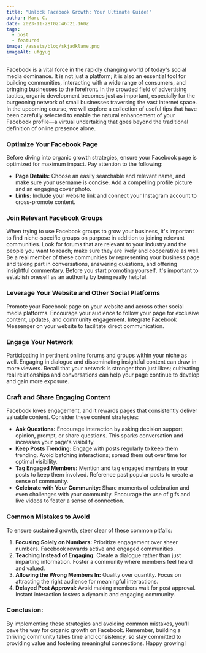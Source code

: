 ```yaml
---
title: "Unlock Facebook Growth: Your Ultimate Guide!"
author: Marc C.
date: 2023-11-28T02:46:21.160Z
tags:
  - post
  - featured
image: /assets/blog/skjadklame.png
imageAlt: ufgyug
---
```

Facebook is a vital force in the rapidly changing world of today's social media dominance. It is not just a platform; it is also an essential tool for building communities, interacting with a wide range of consumers, and bringing businesses to the forefront. In the crowded field of advertising tactics, organic development becomes just as important, especially for the burgeoning network of small businesses traversing the vast internet space. In the upcoming course, we will explore a collection of useful tips that have been carefully selected to enable the natural enhancement of your Facebook profile—a virtual undertaking that goes beyond the traditional definition of online presence alone.

### **Optimize Your Facebook Page**

Before diving into organic growth strategies, ensure your Facebook page is optimized for maximum impact. Pay attention to the following:

* **Page Details:** Choose an easily searchable and relevant name, and make sure your username is concise. Add a compelling profile picture and an engaging cover photo.
* **Links:** Include your website link and connect your Instagram account to cross-promote content.

### **Join Relevant Facebook Groups**

When trying to use Facebook groups to grow your business, it's important to find niche-specific groups on purpose in addition to joining relevant communities. Look for forums that are relevant to your industry and the people you want to reach; make sure they are lively and cooperative as well. Be a real member of these communities by representing your business page and taking part in conversations, answering questions, and offering insightful commentary. Before you start promoting yourself, it's important to establish oneself as an authority by being really helpful. 

### **Leverage Your Website and Other Social Platforms**

Promote your Facebook page on your website and across other social media platforms. Encourage your audience to follow your page for exclusive content, updates, and community engagement. Integrate Facebook Messenger on your website to facilitate direct communication.

### **Engage Your Network**

Participating in pertinent online forums and groups within your niche as well. Engaging in dialogue and disseminating insightful content can draw in more viewers. Recall that your network is stronger than just likes; cultivating real relationships and conversations can help your page continue to develop and gain more exposure.

### **Craft and Share Engaging Content**

Facebook loves engagement, and it rewards pages that consistently deliver valuable content. Consider these content strategies:

* **Ask Questions:** Encourage interaction by asking decision support, opinion, prompt, or share questions. This sparks conversation and increases your page's visibility.
* **Keep Posts Trending:** Engage with posts regularly to keep them trending. Avoid batching interactions; spread them out over time for optimal visibility.
* **Tag Engaged Members:** Mention and tag engaged members in your posts to keep them involved. Reference past popular posts to create a sense of community.
* **Celebrate with Your Community:** Share moments of celebration and even challenges with your community. Encourage the use of gifs and live videos to foster a sense of connection.

### **Common Mistakes to Avoid**

To ensure sustained growth, steer clear of these common pitfalls:

1. **Focusing Solely on Numbers:** Prioritize engagement over sheer numbers. Facebook rewards active and engaged communities.
2. **Teaching Instead of Engaging:** Create a dialogue rather than just imparting information. Foster a community where members feel heard and valued.
3. **Allowing the Wrong Members In:** Quality over quantity. Focus on attracting the right audience for meaningful interactions.
4. **Delayed Post Approval:** Avoid making members wait for post approval. Instant interaction fosters a dynamic and engaging community.

### Conclusion:

By implementing these strategies and avoiding common mistakes, you'll pave the way for organic growth on Facebook. Remember, building a thriving community takes time and consistency, so stay committed to providing value and fostering meaningful connections. Happy growing!